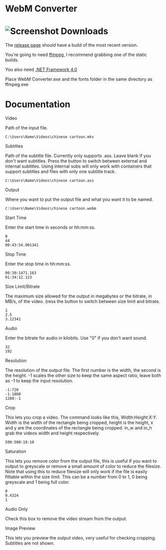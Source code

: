 WebM Converter
=========
![Screenshot](https://a.pomf.cat/dbvlng.png)
Downloads
=========
The [release page](https://github.com/Wsheerio/webmConverter/releases) should have a build of the most recent version.

You're going to need [ffmpeg](http://ffmpeg.zeranoe.com/builds/), I recommend grabbing one of the static builds.

You also need [.NET Framework 4.0](https://www.microsoft.com/en-us/download/details.aspx?id=17851)

Place WebM Converter.exe and the fonts folder in the same directory as ffmpeg.exe

Documentation
=========

Video

Path of the input file.

    C:\Users\Name\Videos\chinese cartoon.mkv

Subtitles

Path of the subtitle file. Currently only supports .ass. Leave blank if you don't want subtitles. Press the button to switch between external and internal subtitles. Using internal subs will only work with containers that support subtitles and files with only one subtitle track.

    C:\Users\Name\Videos\chinese cartoon.ass
    
Output

Where you want to put the output file and what you want it to be named.

    C:\Users\Name\Videos\chinese cartoon.webm

Start Time

Enter the start time in seconds or hh:mm:ss.

    0
    44
    00:43:54.901341

Stop Time

Enter the stop time in hh:mm:ss.

    00:30:1471.163
    01:34:12.123

Size Limit/Bitrate

The maximum size allowed for the output in megabytes or the bitrate, in MB/s, of the video. {ress the button to switch between size limit and bitrate.

    1
    2.5
    3.12341

Audio

Enter the bitrate for audio in kilobits. Use "0" if you don't want sound.

    32
    192

Resolution

The resolution of the output file. The first number is the width, the second is the height. -1 scales the other size to keep the same aspect ratio, leave both as -1 to keep the input resolution.

    -1:720
    -1:1080
    1280:-1

Crop

This lets you crop a video\. The command looks like this, Width:Height:X:Y. Width is the width of the rectangle being cropped, height is the height, x and y are the coordinates of the rectangle being cropped. in_w and in_h grab the videos width and height respectively.

    500:500:10:10

Saturation

This lets you remove color from the output file, this is useful if you want to output to greyscale or remove a small amount of color to reduce the filesize. Note that using this to reduce filesize will only work if the file is easily fittable within the size limit. This can be a number from 0 to 1, 0 being greyscale and 1 being full color.

    0
    0.4324
    1

Audio Only

Check this box to remove the video stream from the output.

Image Preview

This lets you preview the output video, very useful for checking cropping. Subtitles are not shown.
